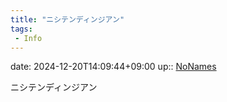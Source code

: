 ```yaml
---
title: "ニシテンディンジアン"
tags:
 - Info
---
```


date: 2024-12-20T14:09:44+09:00
up:: [NoNames](Bar/Novel/Chaos/NoNames.md)

ニシテンディンジアン